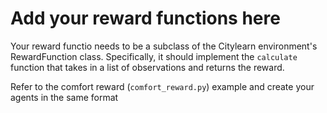 # Add your reward functions here

Your reward functio  needs to be a subclass of the Citylearn environment's RewardFunction class. Specifically, it should implement the `calculate` function that takes in a list of observations and returns the reward.

Refer to the comfort reward (`comfort_reward.py`) example and create your agents in the same format